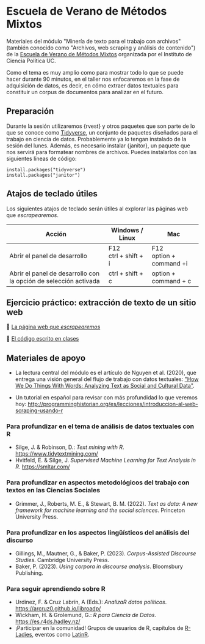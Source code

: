 # Escuela de Verano de Métodos Mixtos

Materiales del módulo "Minería de texto para el trabajo con archivos" (también conocido como "Archivos, web scraping y análisis de contenido") de la [Escuela de Verano de Métodos Mixtos](https://cienciapolitica.uc.cl/escuela-de-metodos-mixtos/emm-2024) organizada por el Instituto de Ciencia Política UC. 

Como el tema es muy amplio como para mostrar todo lo que se puede hacer durante 90 minutos, en el taller nos enfocaremos en la fase de adquisición de datos, es decir, en cómo extraer datos textuales para constituir un corpus de documentos para analizar en el futuro.

## Preparación

Durante la sesión utilizaremos {rvest} y otros paquetes que son parte de lo que se conoce como [Tidyverse](https://www.tidyverse.org/), un conjunto de paquetes diseñados para el trabajo en ciencia de datos. Probablemente ya lo tengan instalado de la sesión del lunes. Además, es necesario instalar {janitor}, un paquete que nos servirá para formatear nombres de archivos. Puedes instalarlos con las siguientes líneas de código:

```
install.packages("tidyverse")
install.packages("janitor")
```

## Atajos de teclado útiles

Los siguientes atajos de teclado serán útiles al explorar las páginas web que _escrapearemos_.

| Acción | Windows / Linux | Mac |
|---|---|---|
| Abrir el panel de desarrollo | F12<br/>ctrl + shift + i | F12<br/>option + command +i |
| Abrir el panel de desarrollo con la opción de selección activada | ctrl + shift + c | option + command + c |

## Ejercicio práctico: extracción de texto de un sitio web

🔗 [La página web que _escrapearemos_](https://prensa.presidencia.cl/discurso.aspx?id=278977)

:page_facing_up: [El código escrito en clases](https://www.dropbox.com/scl/fi/sqlfjpu4tb83faknd1xng/01_extraccion-texto.R?rlkey=nn8pmw1dcrofpy52sk9wv2i44&dl=0)

## Materiales de apoyo

* La lectura central del módulo es el artículo de Nguyen et al. (2020), que entrega una visión general del flujo de trabajo con datos textuales: ["How We Do Things With Words: Analyzing Text as Social and Cultural Data"](https://www.frontiersin.org/articles/10.3389/frai.2020.00062/full).

* Un tutorial en español para revisar con más profundidad lo que veremos hoy: http://programminghistorian.org/es/lecciones/introduccion-al-web-scraping-usando-r

### Para profundizar en el tema de análisis de datos textuales con R

* Silge, J. & Robinson, D.: _Text mining with R_. <https://www.tidytextmining.com/>
* Hvitfeld, E. & Silge, J. _Supervised Machine Learning for Text Analysis in R_. <https://smltar.com/>

### Para profundizar en aspectos metodológicos del trabajo con textos en las Ciencias Sociales

* Grimmer, J., Roberts, M. E., & Stewart, B. M. (2022). _Text as data: A new framework for machine learning and the social sciences_. Princeton University Press.

### Para profundizar en los aspectos lingüísticos del análisis del discurso

* Gillings, M., Mautner, G., & Baker, P. (2023). _Corpus-Assisted Discourse Studies_. Cambridge University Press.
* Baker, P. (2023). _Using corpora in discourse analysis_. Bloomsbury Publishing.

### Para seguir aprendiendo sobre R

* Urdinez, F. & Cruz Labrín, A (Eds.): _AnalizaR datos políticos_. <https://arcruz0.github.io/libroadp/>
* Wickham, H. & Grolemund, G.: _R para Ciencia de Datos_. <https://es.r4ds.hadley.nz/>
* ¡Participar en la comunidad! Grupos de usuarios de R, capítulos de [R-Ladies](https://rladies.org/), eventos como [LatinR](https://latin-r.com/). 
